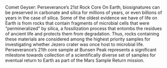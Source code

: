 Comet Geyser: Perseverance’s 21st Rock Core 
 On Earth, biosignatures can be preserved in carbonate and silica for millions of years, or even billions of years in the case of silica. Some of the oldest evidence we have of life on Earth is from rocks that contain fragments of microbial cells that were “permineralized” by silica, a fossilization process that entombs the residues of ancient life and protects them from degradation. Thus, rocks containing these materials are considered among the highest priority samples for investigating whether Jezero crater was once host to microbial life. Perseverance’s 21th core sample at Bunsen Peak represents a significant milestone towards collection of a scientifically diverse set of samples for eventual return to Earth as part of the Mars Sample Return mission.